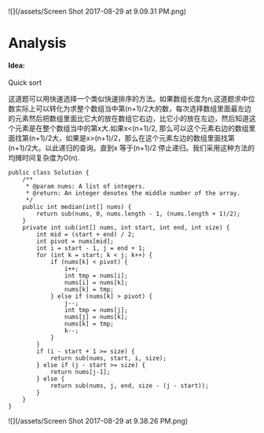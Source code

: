 ![](/assets/Screen Shot 2017-08-29 at 9.09.31 PM.png)

# Analysis

#### Idea:

Quick sort

这道题可以用快速选择一个类似快速排序的方法。如果数组长度为n,这道题求中位数实际上可以转化为求整个数组当中第\(n+1\)/2大的数，每次选择数组里面最左边的元素然后把数组里面比它大的放在数组它右边，比它小的放在左边，然后知道这个元素是在整个数组当中的第x大.如果x&lt;\(n+1\)/2, 那么可以这个元素右边的数组里面找第\(n+1\)/2大，如果是x&gt;\(n+1\)/2，那么在这个元素左边的数组里面找第\(n+1\)/2大。以此递归的查询。直到x 等于\(n+1\)/2 停止递归。我们采用这种方法的均摊时间复杂度为O\(n\).

```
public class Solution {
    /**
     * @param nums: A list of integers.
     * @return: An integer denotes the middle number of the array.
     */
    public int median(int[] nums) {
        return sub(nums, 0, nums.length - 1, (nums.length + 1)/2);
    }
    private int sub(int[] nums, int start, int end, int size) {
        int mid = (start + end) / 2;
        int pivot = nums[mid];
        int i = start - 1, j = end + 1;
        for (int k = start; k < j; k++) {
            if (nums[k] < pivot) {
                i++;
                int tmp = nums[i];
                nums[i] = nums[k];
                nums[k] = tmp;
            } else if (nums[k] > pivot) {
                j--;
                int tmp = nums[j];
                nums[j] = nums[k];
                nums[k] = tmp;
                k--;
            }
        }
        if (i - start + 1 >= size) {
            return sub(nums, start, i, size);
        } else if (j - start >= size) {
            return nums[j-1];
        } else {
            return sub(nums, j, end, size - (j - start));
        }
    }
}
```

![](/assets/Screen Shot 2017-08-29 at 9.38.26 PM.png)

